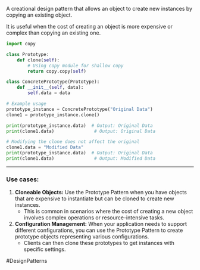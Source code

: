 A creational design pattern that allows an object to create new instances by copying an existing object.

It is useful when the cost of creating an object is more expensive or complex than copying an existing one.

```python
import copy

class Prototype:
    def clone(self):
        # Using copy module for shallow copy
        return copy.copy(self)

class ConcretePrototype(Prototype):
    def __init__(self, data):
        self.data = data

# Example usage
prototype_instance = ConcretePrototype("Original Data")
clone1 = prototype_instance.clone()

print(prototype_instance.data)  # Output: Original Data
print(clone1.data)               # Output: Original Data

# Modifying the clone does not affect the original
clone1.data = "Modified Data"
print(prototype_instance.data)  # Output: Original Data
print(clone1.data)               # Output: Modified Data
```
---
### Use cases:
1. **Cloneable Objects:** Use the Prototype Pattern when you have objects that are expensive to instantiate but can be cloned to create new instances. 
	- This is common in scenarios where the cost of creating a new object involves complex operations or resource-intensive tasks.
2. **Configuration Management:** When your application needs to support different configurations, you can use the Prototype Pattern to create prototype objects representing various configurations. 
	- Clients can then clone these prototypes to get instances with specific settings.


#DesignPatterns